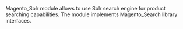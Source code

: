 Magento_Solr module allows to use Solr search engine for product searching capabilities.
The module implements Magento_Search library interfaces.